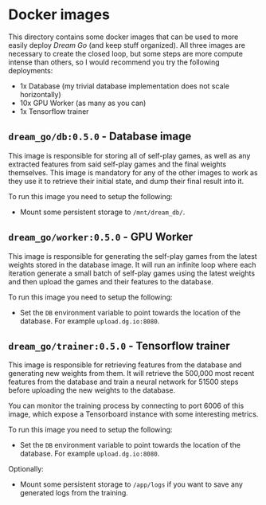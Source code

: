 # Docker images

This directory contains some docker images that can be used to more easily
deploy _Dream Go_ (and keep stuff organized). All three images are necessary to
create the closed loop, but some steps are more compute intense than others, so
I would recommend you try the following deployments:

- 1x Database (my trivial database implementation does not scale horizontally)
- 10x GPU Worker (as many as you can)
- 1x Tensorflow trainer

## `dream_go/db:0.5.0` - Database image

This image is responsible for storing all of self-play games, as well as any
extracted features from said self-play games and the final weights themselves.
This image is mandatory for any of the other images to work as they use it to
retrieve their initial state, and dump their final result into it.

To run this image you need to setup the following:

- Mount some persistent storage to `/mnt/dream_db/`.

## `dream_go/worker:0.5.0` - GPU Worker

This image is responsible for generating the self-play games from the latest
weights stored in the database image. It will run an infinite loop where each
iteration generate a small batch of self-play games using the latest weights and
then upload the games and their features to the database.

To run this image you need to setup the following:

- Set the `DB` environment variable to point towards the location of the
  database. For example `upload.dg.io:8080`.

## `dream_go/trainer:0.5.0` - Tensorflow trainer

This image is responsible for retrieving features from the database and
generating new weights from them. It will retrieve the 500,000 most recent
features from the database and train a neural network for 51500 steps before
uploading the new weights to the database.

You can monitor the training process by connecting to port 6006 of this image,
which expose a Tensorboard instance with some interesting metrics.

To run this image you need to setup the following:

- Set the `DB` environment variable to point towards the location of the
  database. For example `upload.dg.io:8080`.

Optionally:

- Mount some persistent storage to `/app/logs` if you want to save any generated
  logs from the training.
